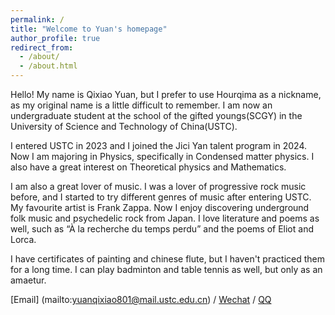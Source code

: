 ```yaml
---
permalink: /
title: "Welcome to Yuan's homepage"
author_profile: true
redirect_from: 
  - /about/
  - /about.html
---
```


Hello! My name is Qixiao Yuan, but I prefer to use Hourqima as a nickname, as my original name is a little difficult to remember. I am now an undergraduate student at the school of the gifted youngs(SCGY) in the University of Science and Technology of China(USTC).

I entered USTC in 2023 and I joined the Jici Yan talent program in 2024. Now I am majoring in Physics, specifically in Condensed matter physics. I also have a great interest on Theoretical physics and Mathematics. 

I am also a great lover of music. I was a lover of progressive rock music before, and I started to try different genres of music after entering USTC. My favourite artist is Frank Zappa. Now I enjoy discovering underground folk music and psychedelic rock from Japan. I love literature and poems as well, such as “À la recherche du temps perdu” and the poems of Eliot and Lorca.

I have certificates of painting and chinese flute, but I haven't practiced them for a long time. I can play badminton and table tennis as well, but only as an amaetur.

[Email] (mailto:yuanqixiao801@mail.ustc.edu.cn) / [Wechat](hqm_0801) / [QQ](2863616877)

